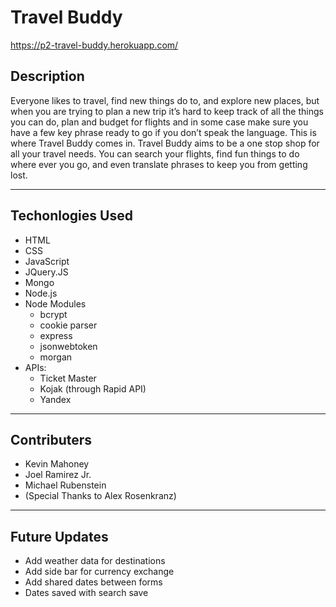 # Travel Buddy

https://p2-travel-buddy.herokuapp.com/

## Description
Everyone likes to travel, find new things do to, and explore new places, but when you are trying to plan a new trip it’s hard to keep track of all the things you can do, plan and budget for flights and in some case make sure you have a few key phrase ready to go if you don’t speak the language. This is where Travel Buddy comes in. Travel Buddy aims to be a one stop shop for all your travel needs. You can search your flights, find fun things to do where ever you go, and even translate phrases to keep you from getting lost. 

---
## Techonlogies Used
   - HTML 
   - CSS
   - JavaScript
   - JQuery.JS
   - Mongo 
   - Node.js
   - Node Modules
      - bcrypt
      - cookie parser
      - express
      - jsonwebtoken
      - morgan
  - APIs:
    - Ticket Master
    - Kojak (through Rapid API)
    - Yandex

---

## Contributers
- Kevin Mahoney
- Joel Ramirez Jr.
- Michael Rubenstein
- (Special Thanks to Alex Rosenkranz)

---

## Future Updates

- Add weather data for destinations
- Add side bar for currency exchange
- Add shared dates between forms 
- Dates saved with search save
